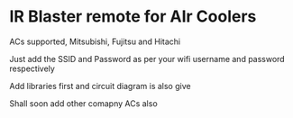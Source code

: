 # IR Blaster remote for AIr Coolers

 ACs supported, Mitsubishi, Fujitsu and Hitachi

 Just add the SSID and Password as per your wifi username and password respectively

 Add libraries first and circuit diagram is also give

 Shall soon add other comapny ACs also
